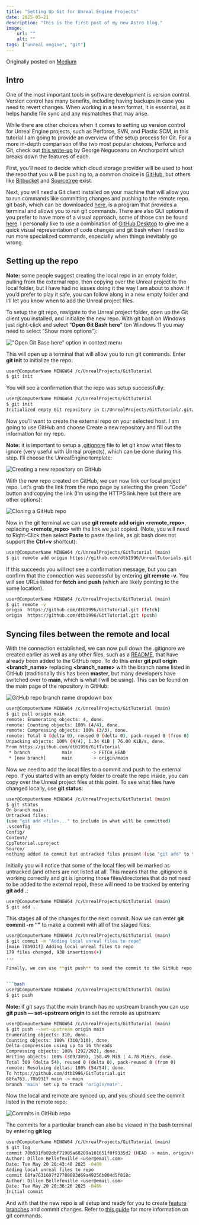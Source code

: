```yaml
---
title: "Setting Up Git for Unreal Engine Projects"
date: 2025-05-21
description: "This is the first post of my new Astro blog."
image:
    url: ""
    alt: ""
tags: ["unreal engine", "git"]
---
```


Originally posted on [Medium](https://medium.com/@bellefeuilledillon/setting-up-git-to-use-with-unreal-engine-21e171b71488)

## Intro

One of the most important tools in software development is version control. Version control has many benefits, including having backups in case you need to revert changes. When working in a team format, it is essential, as it helps handle file sync and any mismatches that may arise.

While there are other choices when it comes to setting up version control for Unreal Engine projects, such as Perforce, SVN, and Plastic SCM, in this tutorial I am going to provide an overview of the setup process for Git. For a more in-depth comparison of the two most popular choices, Perforce and Git, check out [this write-up](https://www.anchorpoint.app/blog/git-vs-perforce-for-game-development) by George Neguceanu on Anchorpoint which breaks down the features of each.

First, you’ll need to decide which cloud storage provider will be used to host the repo that you will be pushing to, a common choice is [GitHub](https://github.com/), but others like [Bitbucket](https://bitbucket.org/) and [Sourcetree](https://www.sourcetreeapp.com/) exist.

Next, you will need a Git client installed on your machine that will allow you to run commands like committing changes and pushing to the remote repo. git bash, which can be downloaded [here](https://git-scm.com/downloads), is a program that provides a terminal and allows you to run git commands. There are also GUI options if you prefer to have more of a visual approach, some of those can be found [here](https://git-scm.com/downloads/guis). I personally like to use a combination of [GitHub Desktop](https://github.com/apps/desktop) to give me a quick visual representation of code changes and git bash when I need to run more specialized commands, especially when things inevitably go wrong.

## Setting up the repo

**Note:** some people suggest creating the local repo in an empty folder, pulling from the external repo, then copying over the Unreal project to the local folder, but I have had no issues doing it the way I am about to show. If you’d prefer to play it safe, you can follow along in a new empty folder and I’ll let you know when to add the Unreal project files.

To setup the git repo, navigate to the Unreal project folder, open up the Git client you installed, and initialize the new repo. With git bash on Windows just right-click and select “**Open Git Bash here**” (on Windows 11 you may need to select “Show more options”):

!["Open Git Base here" option in context menu](/posts/images/setting-up-git-for-unreal-engine-01.png)

This will open up a terminal that will allow you to run git commands. Enter **git init** to initialize the repo:

```bash
user@ComputerName MINGW64 /c/UnrealProjects/GitTutorial
$ git init
```

You will see a confirmation that the repo was setup successfully:

```bash
user@ComputerName MINGW64 /c/UnrealProjects/GitTutorial
$ git init
Initialized empty Git repository in C:/UnrealProjects/GitTutorial/.git/
```

Now you’ll want to create the external repo on your selected host. I am going to use GitHub and choose Create a new repository and fill out the information for my repo.

**Note:** it is important to setup a [.gitignore](https://git-scm.com/docs/gitignore) file to let git know what files to ignore (very useful with Unreal projects), which can be done during this step. I’ll choose the UnrealEngine template:

![Creating a new repository on GitHub](/posts/images/setting-up-git-for-unreal-engine-02.png)

With the new repo created on GitHub, we can now link our local project repo. Let’s grab the link from the repo page by selecting the green “Code” button and copying the link (I’m using the HTTPS link here but there are other options):

![Cloning a GitHub repo](/posts/images/setting-up-git-for-unreal-engine-03.png)

Now in the git terminal we can use **git remote add origin <remote_repo>**, replacing **<remote_repo>** with the link we just copied. (Note, you will need to Right-Click then select **Paste** to paste the link, as git bash does not support the **Ctrl+v** shortcut):

```bash
user@ComputerName MINGW64 /c/UnrealProjects/GitTutorial (main)
$ git remote add origin https://github.com/dtb1996/UnrealTutorials.git
```

If this succeeds you will not see a confirmation message, but you can confirm that the connection was successful by entering **git remote -v**. You will see URLs listed for **fetch** and **push** (which are likely pointing to the same location).

```bash
user@ComputerName MINGW64 /c/UnrealProjects/GitTutorial (main)
$ git remote -v
origin  https://github.com/dtb1996/GitTutorial.git (fetch)
origin  https://github.com/dtb1996/GitTutorial.git (push)
```

## Syncing files between the remote and local

With the connection established, we can now pull down the .gitignore we created earlier as well as any other files, such as a [README](https://docs.github.com/en/repositories/managing-your-repositorys-settings-and-features/customizing-your-repository/about-readmes), that have already been added to the GitHub repo. To do this enter **git pull origin <branch_name>** replacing **<branch_name>** with the branch name listed in GitHub (traditionally this has been **master**, but many developers have switched over to **main**, which is what I will be using). This can be found on the main page of the repository in GitHub:

![GitHub repo branch name dropdown box](/posts/images/setting-up-git-for-unreal-engine-04.png)

```bash
user@ComputerName MINGW64 /c/UnrealProjects/GitTutorial (main)
$ git pull origin main
remote: Enumerating objects: 4, done.
remote: Counting objects: 100% (4/4), done.
remote: Compressing objects: 100% (3/3), done.
remote: Total 4 (delta 0), reused 0 (delta 0), pack-reused 0 (from 0)
Unpacking objects: 100% (4/4), 1.34 KiB | 76.00 KiB/s, done.
From https://github.com/dtb1996/GitTutorial
 * branch            main       -> FETCH_HEAD
 * [new branch]      main       -> origin/main
```

Now we need to add the local files to a commit and push to the external repo. If you started with an empty folder to create the repo inside, you can copy over the Unreal project files at this point. To see what files have changed locally, use **git status**:

```bash
user@ComputerName MINGW64 /c/UnrealProjects/GitTutorial (main)
$ git status
On branch main
Untracked files:
(use "git add <file>..." to include in what will be committed)
.vsconfig
Config/
Content/
CppTutorial.uproject
Source/
nothing added to commit but untracked files present (use "git add" to track)
```

Initially you will notice that some of the local files will be marked as untracked (and others are not listed at all. This means that the .gitignore is working correctly and git is ignoring those files/directories that do not need to be added to the external repo), these will need to be tracked by entering **git add** **.**:

```bash
user@ComputerName MINGW64 /c/UnrealProjects/GitTutorial (main)
$ git add .
```

This stages all of the changes for the next commit. Now we can enter **git commit -m “<message>”** to make a commit with all of the staged files:

````bash
user@ComputerName MINGW64 /c/UnrealProjects/GitTutorial (main)
$ git commit -m "Adding local unreal files to repo"
[main 70b931f] Adding local unreal files to repo
179 files changed, 938 insertions(+)
...

Finally, we can use **git push** to send the commit to the GitHub repo:


```bash
user@ComputerName MINGW64 /c/UnrealProjects/GitTutorial (main)
$ git push
````

**Note:** if git says that the main branch has no upstream branch you can use **git push — set-upstream origin <branch>** to set the remote as upstream:

```bash
user@ComputerName MINGW64 /c/UnrealProjects/GitTutorial (main)
$ git push --set-upstream origin main
Enumerating objects: 310, done.
Counting objects: 100% (310/310), done.
Delta compression using up to 16 threads
Compressing objects: 100% (292/292), done.
Writing objects: 100% (309/309), 158.49 MiB | 4.78 MiB/s, done.
Total 309 (delta 54), reused 0 (delta 0), pack-reused 0 (from 0)
remote: Resolving deltas: 100% (54/54), done.
To https://github.com/dtb1996/GitTutorial.git
68fa763..70b931f main -> main
branch 'main' set up to track 'origin/main'.
```

Now the local and remote are synced up, and you should see the commit listed in the remote repo:

![Commits in GitHub repo](/posts/images/setting-up-git-for-unreal-engine-05.png)

The commits for a particular branch can also be viewed in the bash terminal by entering **git log**:

```bash
user@ComputerName MINGW64 /c/UnrealProjects/GitTutorial (main)
$ git log
commit 70b931fb02dbf71905a68209a101651f0f9335d2 (HEAD -> main, origin/main)
Author: Dillon Bellefeuille <user@email.com>
Date: Tue May 20 20:43:48 2025 -0400
Adding local unreal files to repo
commit 68fa7631607f27788883d69a49256b804d5f818c
Author: Dillon Bellefeuille <user@email.com>
Date: Tue May 20 20:36:26 2025 -0400
Initial commit
```

And with that the new repo is all setup and ready for you to create [feature branches](https://www.atlassian.com/git/tutorials/comparing-workflows/feature-branch-workflow) and commit changes. Refer to [this guide](https://www.atlassian.com/git/glossary#commands) for more information on git commands.
